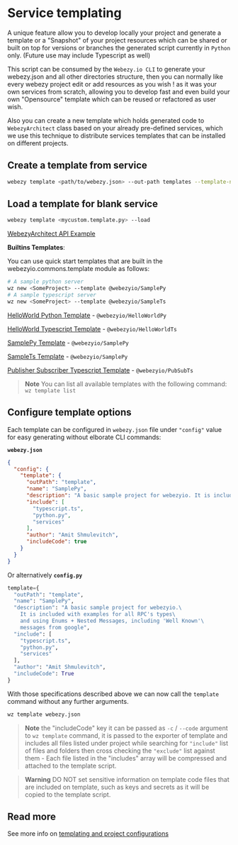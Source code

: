 # Service templating

A unique feature allow you to develop locally your project and generate a template or a "Snapshot" of your project resources which can be shared or built on top for versions or branches the generated script currently in `Python` only. (Future use may include Typescript as well)

This script can be consumed by the `Webezy.io CLI` to generate your webezy.json and all other directories structure, then you can normally like every webezy project edit or add resources as you wish ! as it was your own services from scratch, allowing you to develop fast and even build your own "Opensource" template which can be reused or refactored as user wish.

Also you can create a new template which holds generated code to `WebezyArchitect` class based on your already pre-defined services, which we use this technique to distribute services templates that can be installed on different projects.

## Create a template from service
```sh
webezy template <path/to/webezy.json> --out-path templates --template-name <SomeTemplate>
```

## Load a template for blank service
```sh
webezy template <mycustom.template.py> --load
```

[WebezyArchitect API Example](../webezyio/tests/blank/test.py)

__Builtins Templates__:

You can use quick start templates that are built in the webezyio.commons.template module as follows:

```sh
# A sample python server
wz new <SomeProject> --template @webezyio/SamplePy
# A sample typescript server
wz new <SomeProject> --template @webezyio/SampleTs
```

[HelloWorld Python Template](../webezyio/commons/templates/webezyio/HelloWorldPy.template.py) - `@webezyio/HelloWorldPy`

[HelloWorld Typescript Template](../webezyio/commons/templates/webezyio/HelloWorldTs.template.py) - `@webezyio/HelloWorldTs`

[SamplePy Template](https://github.com/Webezy-io/webezyio/blob/main/webezyio/commons/templates/webezyio/SamplePy.template.py) - `@webezyio/SamplePy`

[SampleTs Template](https://github.com/Webezy-io/webezyio/blob/main/webezyio/commons/templates/webezyio/SamplePy.template.py) - `@webezyio/SamplePy`

[Publisher Subscriber Typescript Template](../webezyio/commons/templates/webezyio/PubSubTs.template.py) - `@webezyio/PubSubTs`

> __Note__ You can list all available templates with the following command: `wz template list`

## Configure template options
Each template can be configured in `webezy.json` file under `"config"` value for easy generating without elborate CLI commands:

__`webezy.json`__

```json
{
  "config": {
    "template": {
      "outPath": "template",
      "name": "SamplePy",
      "description": "A basic sample project for webezyio. It is included with examples for all RPC's types and using Enums + Nested Messages, including 'Well Known' messages from google",
      "include": [
        "typescript.ts",
        "python.py",
        "services"
      ],
      "author": "Amit Shmulevitch",
      "includeCode": true
    }
  }
}
```

Or alternatively __`config.py`__

```py
template={
  "outPath": "template",
  "name": "SamplePy",
  "description": "A basic sample project for webezyio.\
    It is included with examples for all RPC's types\
    and using Enums + Nested Messages, including 'Well Known'\
    messages from google",
  "include": [
    "typescript.ts",
    "python.py",
    "services"
  ],
  "author": "Amit Shmulevitch",
  "includeCode": True
}
```


With those specifications described above we can now call the `template` command without any further arguments.
```sh
wz template webezy.json
```
> __Note__ the "includeCode" key it can be passed as `-c` / `--code` argument to `wz template` command, it is passed to the exporter of template and includes all files listed under project while searching for `"include"` list of files and folders then cross checking the `"exclude"` list against them - Each file listed in the "includes" array will be compressed and attached to the template script.

> __Warning__ DO NOT set sensitive information on template code files that are included on template, such as keys and secrets as it will be copied to the template script.

## Read more
See more info on [templating and project configurations](./custom_configurations.md#template-configurations)